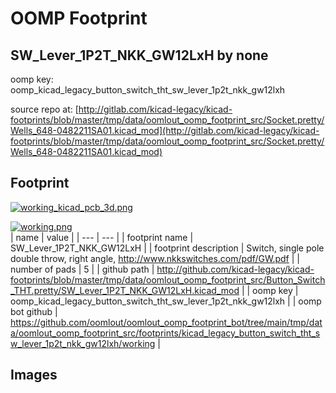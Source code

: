 # OOMP Footprint  
## SW_Lever_1P2T_NKK_GW12LxH  by none  
  
oomp key: oomp_kicad_legacy_button_switch_tht_sw_lever_1p2t_nkk_gw12lxh  
  
source repo at: [http://gitlab.com/kicad-legacy/kicad-footprints/blob/master/tmp/data/oomlout_oomp_footprint_src/Socket.pretty/Wells_648-0482211SA01.kicad_mod](http://gitlab.com/kicad-legacy/kicad-footprints/blob/master/tmp/data/oomlout_oomp_footprint_src/Socket.pretty/Wells_648-0482211SA01.kicad_mod)  
## Footprint  
  
[![working_kicad_pcb_3d.png](working_kicad_pcb_3d_600.png)](working_kicad_pcb_3d.png)  
  
[![working.png](working_600.png)](working.png)  
| name | value | 
| --- | --- | 
| footprint name | SW_Lever_1P2T_NKK_GW12LxH | 
| footprint description | Switch, single pole double throw, right angle, http://www.nkkswitches.com/pdf/GW.pdf | 
| number of pads | 5 | 
| github path | http://github.com/kicad-legacy/kicad-footprints/blob/master/tmp/data/oomlout_oomp_footprint_src/Button_Switch_THT.pretty/SW_Lever_1P2T_NKK_GW12LxH.kicad_mod | 
| oomp key | oomp_kicad_legacy_button_switch_tht_sw_lever_1p2t_nkk_gw12lxh | 
| oomp bot github | https://github.com/oomlout/oomlout_oomp_footprint_bot/tree/main/tmp/data/oomlout_oomp_footprint_src/footprints/kicad_legacy_button_switch_tht_sw_lever_1p2t_nkk_gw12lxh/working | 
## Images  

